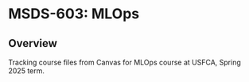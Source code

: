 # MSDS-603: MLOps

## Overview
Tracking course files from Canvas for MLOps course at USFCA, Spring 2025 term.